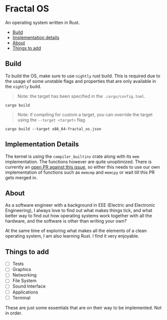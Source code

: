 # Fractal OS

An operating system written in Rust.

 - [Build](#build)
 - [Implementation details](#implementation-details)
 - [About](#about)
 - [Things to add](#things-to-add)

## Build

To build the OS, make sure to use `nightly` rust build.
This is required due to the usage of some unstable flags and properties that are
only available in the `nightly` build.

> Note: the target has been specified in the `.cargo/config.toml`.
```shell script
cargo build
```

> Note: if compiling for custom a target, you can override the target using the `--target <target>` flag.
```shell script
cargo build --target x86_64-fractal_os.json
```

## Implementation Details

The kernel is using the `compiler_builtins` crate along with its `mem` implementation.
The functions however are quite unoptimized. There is currently an [open PR against this issue](https://github.com/rust-lang/compiler-builtins/pull/365),
so either this needs to use our own implementation of functions such as `memcmp` and `memcpy` or wait till this
PR gets merged in.
 
## About

As a software engineer with a background in EEE (Electric and Electronic Engineering), I
always love to find out what makes things tick, and what better way to find out how operating
systems work together with all the hardware, and the software is other than writing your own?

At the same time of exploring what makes all the elements of a clean operating system, I am
also learning Rust. I find it very enjoyable.

## Things to add

 - [ ] Tests
 - [ ] Graphics
 - [ ] Networking
 - [ ] File System
 - [ ] Sound Interface
 - [ ] Applications
 - [ ] Terminal
 
These are just some essentials that are on their way to be implemented. Not in order.
